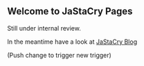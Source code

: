 ## Welcome to JaStaCry Pages

Still under internal review.

In the meantime have a look at [JaStaCry Blog](https://jastacry.org)

(Push change to trigger new trigger)